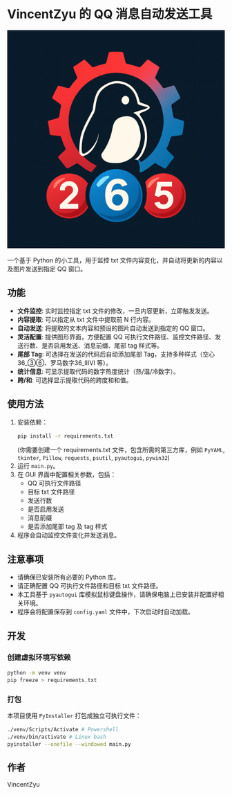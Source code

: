 # VincentZyu 的 QQ 消息自动发送工具
![logo](gui_program/assets/logo.png)


一个基于 Python 的小工具，用于监控 txt 文件内容变化，并自动将更新的内容以及图片发送到指定 QQ 窗口。

## 功能

*   **文件监控**: 实时监控指定 txt 文件的修改，一旦内容更新，立即触发发送。
*   **内容提取**: 可以指定从 txt 文件中提取前 N 行内容。
*   **自动发送**: 将提取的文本内容和预设的图片自动发送到指定的 QQ 窗口。
*   **灵活配置**: 提供图形界面，方便配置 QQ 可执行文件路径、监控文件路径、发送行数、是否启用发送、消息前缀、尾部 tag 样式等。
*   **尾部 Tag**: 可选择在发送的代码后自动添加尾部 Tag，支持多种样式（空心36_③⑥、罗马数字36_ⅢⅥ 等）。
*   **统计信息**: 可显示提取代码的数字热度统计（热/温/冷数字）。
*   **跨/和**: 可选择显示提取代码的跨度和和值。

## 使用方法

1.  安装依赖：
    ```bash
    pip install -r requirements.txt
    ```
    (你需要创建一个 requirements.txt 文件，包含所需的第三方库，例如 `PyYAML`, `tkinter`, `Pillow`, `requests`, `psutil`, `pyautogui`, `pywin32`)
2.  运行 `main.py`。
3.  在 GUI 界面中配置相关参数，包括：
    *   QQ 可执行文件路径
    *   目标 txt 文件路径
    *   发送行数
    *   是否启用发送
    *   消息前缀
    *   是否添加尾部 tag 及 tag 样式
4.  程序会自动监控文件变化并发送消息。

## 注意事项

*   请确保已安装所有必要的 Python 库。
*   请正确配置 QQ 可执行文件路径和目标 txt 文件路径。
*   本工具基于 `pyautogui` 库模拟鼠标键盘操作，请确保电脑上已安装并配置好相关环境。
*   程序会将配置保存到 `config.yaml` 文件中，下次启动时自动加载。

## 开发

### 创建虚拟环境写依赖
```bash
python -m venv venv
pip freeze > requirements.txt
```

### 打包

本项目使用 `PyInstaller` 打包成独立可执行文件：

```bash
./venv/Scripts/Activate # Powershell
./venv/bin/activate # Linux bash
pyinstaller --onefile --windowed main.py
```

## 作者

VincentZyu